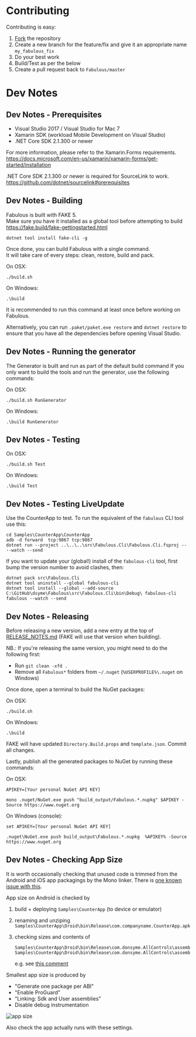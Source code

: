 # Contributing

Contributing is easy:

1. [Fork](https://help.github.com/articles/fork-a-repo/) the repository
2. Create a new branch for the feature/fix and give it an appropriate name `my_fabulous_fix`
3. Do your best work
4. Build/Test as per the below
5. Create a pull request back to `Fabulous/master`

# Dev Notes

## Dev Notes - Prerequisites

- Visual Studio 2017 / Visual Studio for Mac 7
- Xamarin SDK (workload Mobile Development on Visual Studio)
- .NET Core SDK 2.1.300 or newer

For more information, please refer to the Xamarin.Forms requirements.
https://docs.microsoft.com/en-us/xamarin/xamarin-forms/get-started/installation

.NET Core SDK 2.1.300 or newer is required for SourceLink to work.
https://github.com/dotnet/sourcelink#prerequisites

## Dev Notes - Building

Fabulous is built with FAKE 5.  
Make sure you have it installed as a global tool before attempting to build  
https://fake.build/fake-gettingstarted.html

```
dotnet tool install fake-cli -g
```

Once done, you can build Fabulous with a single command.  
It will take care of every steps: clean, restore, build and pack.

On OSX:

```
./build.sh
```

On Windows:

```
.\build
```

It is recommended to run this command at least once before working on Fabulous.

Alternatively, you can run `.paket/paket.exe restore` and `dotnet restore` to ensure that you have all the dependencies before opening Visual Studio.

## Dev Notes - Running the generator

The Generator is built and run as part of the default build command
If you only want to build the tools and run the generator, use the following commands:

On OSX:

```
./build.sh RunGenerator
```

On Windows:

```
.\build RunGenerator
```

## Dev Notes - Testing

On OSX:

```
./build.sh Test
```

On Windows:

```
.\build Test
```

## Dev Notes - Testing LiveUpdate

Use the CounterApp to test.  To run the equivalent of the `fabulous` CLI tool use this:

    cd Samples\CounterApp\CounterApp
    adb -d forward  tcp:9867 tcp:9867
    dotnet run --project ..\..\..\src\Fabulous.Cli\Fabulous.Cli.fsproj -- --watch --send 

If you want to update your (global!) install of the `fabulous-cli` tool, first bump the version number to avoid clashes, then:

    dotnet pack src\Fabulous.Cli
    dotnet tool uninstall --global fabulous-cli  
    dotnet tool install --global --add-source C:\GitHub\dsyme\Fabulous\src\Fabulous.Cli\bin\Debug\ fabulous-cli
    fabulous --watch --send

## Dev Notes - Releasing

Before releasing a new version, add a new entry at the top of [RELEASE_NOTES.md](RELEASE_NOTES.md) (FAKE will use that version when building).

NB.: If you're releasing the same version, you might need to do the following first:
* Run `git clean -xfd .`
* Remove all `Fabulous*` folders from `~/.nuget` (`%USERPROFILE%\.nuget` on Windows)

Once done, open a terminal to build the NuGet packages:

On OSX:
```
./build.sh
```

On Windows:
```
.\build
```

FAKE will have updated `Directory.Build.props` and `template.json`. Commit all changes.

Lastly, publish all the generated packages to NuGet by running these commands:

On OSX:
```
APIKEY=[Your personal NuGet API KEY]

mono .nuget/NuGet.exe push "build_output/Fabulous.*.nupkg" $APIKEY -Source https://www.nuget.org
```

On Windows (console):
```
set APIKEY=[Your personal NuGet API KEY]

.nuget\NuGet.exe push build_output\Fabulous.*.nupkg  %APIKEY% -Source https://www.nuget.org
```

## Dev Notes - Checking App Size

It is worth occasionally checking that unused code is trimmed from the Android and iOS app packagings by the Mono linker.
There is [one known issue with this](https://github.com/fsprojects/Fabulous/issues/94).

App size on Android is checked by

1. build + deploying `Samples\CounterApp` (to device or emulator)
2. renaming and unziping `Samples\CounterApp\Droid\bin\Release\com.companyname.CounterApp.apk`
3. checking sizes and contents of

       Samples\CounterApp\Droid\bin\Release\com.donsyme.AllControls\assemblies\FSharp.Core.dll
       Samples\CounterApp\Droid\bin\Release\com.donsyme.AllControls\assemblies\Fabulous.Core.dll

   e.g. see [this comment](https://github.com/fsprojects/Fabulous/issues/94#issuecomment-402157490)

Smallest app size is produced by

* "Generate one package per ABI"
* "Enable ProGuard"
* "Linking: Sdk and User assemblies"
* Disable debug instrumentation

![app size](https://user-images.githubusercontent.com/7204669/42222786-1096c20a-7ece-11e8-99d6-e1c63a6a2f30.png)

Also check the app actually runs with these settings.
